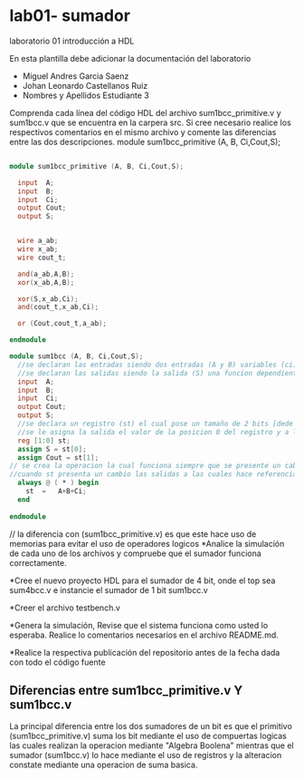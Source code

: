 # lab01- sumador 
laboratorio 01 introducción a HDL

En esta plantilla debe adicionar la documentación del laboratorio

* Miguel Andres Garcia Saenz
* Johan Leonardo Castellanos Ruiz
* Nombres y Apellidos Estudiante 3


Comprenda cada línea del código HDL del archivo sum1bcc_primitive.v y sum1bcc.v que se encuentra en la carpera src. Si cree necesario realice los respectivos comentarios en el mismo archivo y comente las diferencias entre las dos descripciones.
module sum1bcc_primitive (A, B, Ci,Cout,S);

```verilog

module sum1bcc_primitive (A, B, Ci,Cout,S);

  input  A;
  input  B;
  input  Ci;
  output Cout;
  output S;


  wire a_ab;
  wire x_ab;
  wire cout_t;

  and(a_ab,A,B);
  xor(x_ab,A,B);

  xor(S,x_ab,Ci);
  and(cout_t,x_ab,Ci);

  or (Cout,cout_t,a_ab);

endmodule

module sum1bcc (A, B, Ci,Cout,S);
  //se declaran las entradas siendo dos entradas (A y B) variables (ci) siendo la carga del bit de entrada
  //se declaran las salidas siendo la salida (S) una funcion dependiente de (A,B,Ci) y nua carga de salida Cout
  input  A;
  input  B;
  input  Ci;
  output Cout;
  output S;
  //se declara un registro (st) el cual pose un tamaño de 2 bits [dede 1:hasta 0] 
  //se le asigna la salida el valor de la posicion 0 del registro y a la caraga el valor de la posicion 1 del registro
  reg [1:0] st;
  assign S = st[0];
  assign Cout = st[1];
// se crea la operacion la cual funciona siempre que se presente un cabio en las entradas, la funcion es st=A+B+Ci
//cuando st presenta un cambio las salidas a las cuales hace referencia tambien cambian
  always @ ( * ) begin
  	st  = 	A+B+Ci;
  end
  
endmodule
```
// la diferencia con (sum1bcc_primitive.v) es que este hace uso de memorias para evitar el uso de operadores logicos
*Analice la simulación de cada uno de los archivos y compruebe que el sumador funciona correctamente.

*Cree el nuevo proyecto HDL para el sumador de 4 bit, onde el top sea sum4bcc.v e instancie el sumador de 1 bit sum1bcc.v

*Creer el archivo testbench.v

*Genera la simulación, Revise que el sistema funciona como usted lo esperaba. Realice lo comentarios necesarios en el archivo README.md.

*Realice la respectiva publicación del repositorio antes de la fecha dada con todo el código fuente

## Diferencias entre sum1bcc_primitive.v Y sum1bcc.v

La principal diferencia entre los dos sumadores de un bit es que el primitivo (sum1bcc_primitive.v)
suma los bit mediante el uso de compuertas logicas las cuales realizan la operacion mediante "Algebra Boolena" 
mientras que el sumador (sum1bcc.v) lo hace mediante el uso de registros y la alteracion constate mediante
una operacion de suma basica.


